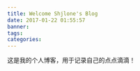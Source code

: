 ```yaml
---
title: Welcome Shjlone's Blog
date: 2017-01-22 01:55:57
banner:
tags:
categories:
---
```



这是我的个人博客，用于记录自己的点点滴滴！